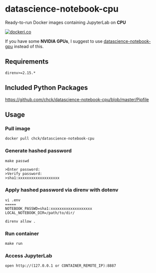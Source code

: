 # datascience-notebook-cpu
Ready-to-run Docker images containing JupyterLab on **CPU**

[![dockeri.co](https://dockeri.co/image/chck/datascience-notebook-cpu)](https://hub.docker.com/r/chck/datascience-notebook-cpu)

If you have some **NVIDIA GPUs**, I suggest to use [datascience-notebook-gpu](https://hub.docker.com/r/chck/datascience-notebook-gpu) instead of this.

## Requirements
```
direnv>=2.15.*
```

## Included Python Packages
https://github.com/chck/datascience-notebook-cpu/blob/master/Pipfile

## Usage

### Pull image
```
docker pull chck/datascience-notebook-cpu
```

### Generate hashed password
```shell
make passwd

>Enter password:
>Verify password:
>sha1:xxxxxxxxxxxxxxxxxxx
```

### Apply hashed password via direnv with dotenv
```
vi .env
=====
NOTEBOOK_PASSWD=sha1:xxxxxxxxxxxxxxxxxxx
LOCAL_NOTEBOOK_DIR=/path/to/dir/
```

```
direnv allow .
```

### Run container
```
make run
```

### Access JupyterLab
```
open http://(127.0.0.1 or CONTAINER_REMOTE_IP):8887
```
